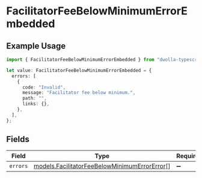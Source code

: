 # FacilitatorFeeBelowMinimumErrorEmbedded

## Example Usage

```typescript
import { FacilitatorFeeBelowMinimumErrorEmbedded } from "dwolla-typescript/models";

let value: FacilitatorFeeBelowMinimumErrorEmbedded = {
  errors: [
    {
      code: "Invalid",
      message: "Facilitator fee below minimum.",
      path: "",
      links: {},
    },
  ],
};
```

## Fields

| Field                                                                                              | Type                                                                                               | Required                                                                                           | Description                                                                                        |
| -------------------------------------------------------------------------------------------------- | -------------------------------------------------------------------------------------------------- | -------------------------------------------------------------------------------------------------- | -------------------------------------------------------------------------------------------------- |
| `errors`                                                                                           | [models.FacilitatorFeeBelowMinimumErrorError](../models/facilitatorfeebelowminimumerrorerror.md)[] | :heavy_minus_sign:                                                                                 | N/A                                                                                                |
